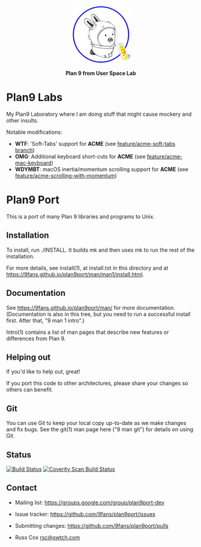 <!-- Please be careful editing the below HTML, as GitHub is quite finicky with anything that looks like an HTML tag in GitHub Flavored Markdown. -->
<p align="center">
  <img src="dist/GlendaLab.png" alt="Banner">
</p>
<p align="center">
  <b>Plan 9 from User Space Lab</b>
</p>

# Plan9 Labs

My Plan9 Laboratory where I am doing stuff that might cause mockery and other insults.

Notable modifications:

* **WTF**: 'Soft-Tabs' support for **ACME** (see [feature/acme-soft-tabs branch](https://github.com/1g0rb0hm/plan9labs/tree/feature/acme-soft-tabs))
* **OMG**: Additional keyboard short-cuts for **ACME** (see [feature/acme-mac-keyboard](https://github.com/1g0rb0hm/plan9labs/tree/feature/acme-mac-keyboard))
* **WDYMBT**: macOS inertia/momentum scrolling support for **ACME** (see [feature/acme-scrolling-with-momentum](https://github.com/1g0rb0hm/plan9labs/tree/feature/acme-scrolling-with-momentum))

# Plan9 Port

This is a port of many Plan 9 libraries and programs to Unix.

Installation
------------

To install, run ./INSTALL.  It builds mk and then uses mk to
run the rest of the installation.

For more details, see install(1), at install.txt in this directory
and at https://9fans.github.io/plan9port/man/man1/install.html.

Documentation
-------------

See https://9fans.github.io/plan9port/man/ for more documentation.
(Documentation is also in this tree, but you need to run
a successful install first.  After that, "9 man 1 intro".)

Intro(1) contains a list of man pages that describe new features
or differences from Plan 9.

Helping out
-----------

If you'd like to help out, great!

If you port this code to other architectures, please share your changes
so others can benefit.

Git
---

You can use Git to keep your local copy up-to-date as we make
changes and fix bugs.  See the git(1) man page here ("9 man git")
for details on using Git.

Status
------

[![Build Status](https://travis-ci.com/1g0rb0hm/plan9labs.svg?branch=devel)](https://travis-ci.com/github/1g0rb0hm/plan9labs)
[![Coverity Scan Build Status](https://scan.coverity.com/projects/plan-9-from-user-space/badge.svg)](https://scan.coverity.com/projects/plan-9-from-user-space)


Contact
-------

* Mailing list: https://groups.google.com/group/plan9port-dev
* Issue tracker: https://github.com/9fans/plan9port/issues
* Submitting changes: https://github.com/9fans/plan9port/pulls

* Russ Cox <rsc@swtch.com>
